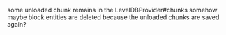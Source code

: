 some unloaded chunk remains in the LevelDBProvider#chunks somehow
maybe block entities are deleted because the unloaded chunks are saved again?